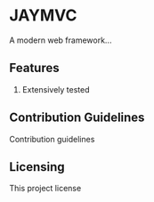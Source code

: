 # JAYMVC

A modern web framework...

## Features
1. Extensively tested

## Contribution Guidelines
Contribution guidelines

## Licensing
This project license
